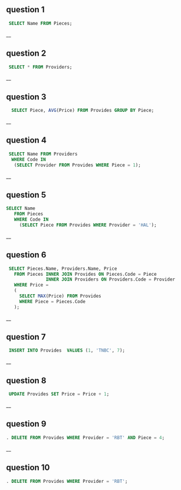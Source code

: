 ## question 1
```sql
 SELECT Name FROM Pieces;
```

 
__
## question 2

```sql
 SELECT * FROM Providers;
``` 

__
## question 3
```sql
  SELECT Piece, AVG(Price) FROM Provides GROUP BY Piece; 
```

__
## question 4
```sql
 SELECT Name FROM Providers 
  WHERE Code IN 
   (SELECT Provider FROM Provides WHERE Piece = 1); 
 ```

__
## question 5
```sql
SELECT Name 
   FROM Pieces 
   WHERE Code IN 
     (SELECT Piece FROM Provides WHERE Provider = 'HAL');
```      

__
## question 6
```sql
 SELECT Pieces.Name, Providers.Name, Price 
   FROM Pieces INNER JOIN Provides ON Pieces.Code = Piece 
               INNER JOIN Providers ON Providers.Code = Provider 
   WHERE Price = 
   ( 
     SELECT MAX(Price) FROM Provides 
     WHERE Piece = Pieces.Code 
   );
```    

__
## question 7
```sql
 INSERT INTO Provides  VALUES (1, 'TNBC', 7);
``` 

__
## question 8
```sql
 UPDATE Provides SET Price = Price + 1; 
```
__
## question 9
```sql
. DELETE FROM Provides WHERE Provider = 'RBT' AND Piece = 4;
```
__
## question 10 
```sql
. DELETE FROM Provides WHERE Provider = 'RBT'; 
```